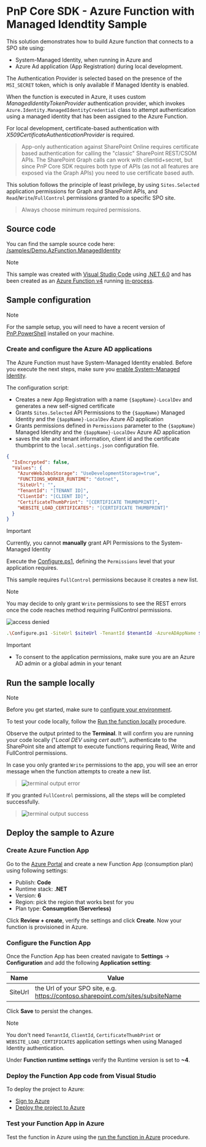 ﻿# PnP Core SDK - Azure Function with Managed Idendtity Sample

This solution demonstrates how to build Azure function that connects to a SPO site using:

- System-Managed Identity, when running in Azure and
- Azure Ad application (App Registration) during local development.

The Authentication Provider is selected based on the presence of the `MSI_SECRET` token, which is only available if Managed Identity is enabled.

When the function is executed in Azure, it uses custom _ManagedIdentityTokenProvider_ authentication provider, which invokes `Azure.Identity.ManagedIdentityCredential` class to attempt authentication using a managed identity that has been assigned to the Azure Function.

For local development, certificate-based authentication with _X509CertificateAuthenticationProvider_ is required.
> App-only authentication against SharePoint Online requires certificate based authentication for calling the "classic" SharePoint REST/CSOM APIs. The SharePoint Graph calls can work with clientid+secret, but since PnP Core SDK requires both type of APIs (as not all features are exposed via the Graph APIs) you need to use certificate based auth.

This solution follows the principle of least privilege, by using `Sites.Selected` application permissions for Graph and SharePoint APIs, and `Read`/`Write`/`FullControl` permissions granted to a specific SPO site.
> Always choose minimum required permissions.

## Source code

You can find the sample source code here: [/samples/Demo.AzFunction.ManagedIdentity](https://github.com/pnp/pnpcore/tree/dev/samples/Demo.AzFunction.ManagedIdentity)

> [!Note]
> This sample was created with [Visual Studio Code](https://code.visualstudio.com/) using [.NET 6.0](https://dotnet.microsoft.com/) and has been created as an [Azure Function v4](https://docs.microsoft.com/en-us/azure/azure-functions/create-first-function-vs-code-csharp?tabs=in-process) running [in-process](https://learn.microsoft.com/en-us/azure/azure-functions/functions-dotnet-class-library?tabs=v2%2Ccmd).

## Sample configuration

> [!Note]
> For the sample setup, you will need to have a recent version of [PnP.PowerShell](https://pnp.github.io/powershell/) installed on your machine.

### Create and configure the Azure AD applications

The Azure Function must have System-Managed Identity enabled. Before you execute the next steps, make sure you [enable System-Managed Identity](https://learn.microsoft.com/en-us/azure/app-service/overview-managed-identity?tabs=portal%2Chttp#add-a-system-assigned-identity).

The configuration script:

- Creates a new App Registration with a name `{$appName}-LocalDev` and generates a new self-signed certificate
- Grants `Sites.Selected` API Permissions to the `{$appName}` Managed Identity and the `{$appName}-LocalDev` Azure AD application
- Grants permissions defined in `Permissions` parameter to the `{$appName}` Managed Idendity and the `{$appName}-LocalDev` Azure AD application
- saves the site and tenant information, client id and the certificate thumbprint to the `local.settings.json` configuration file.

```json
{
  "IsEncrypted": false,
  "Values": {
    "AzureWebJobsStorage": "UseDevelopmentStorage=true",
    "FUNCTIONS_WORKER_RUNTIME": "dotnet",
    "SiteUrl": "",
    "TenantId": "[TENANT ID]",
    "ClientId": "[CLIENT ID]",
    "CertificateThumbPrint": "[CERTIFICATE THUMBPRINT]",
    "WEBSITE_LOAD_CERTIFICATES": "[CERTIFICATE THUMBPRINT]"
  }
}
```

> [!Important]
> Currently, you cannot **manually** grant API Permissions to the System-Managed Identity

Execute the [Configure.ps1](https://github.com/pnp/pnpcore/tree/dev/samples/Demo.AzFunction.ManagedIdentity/Tools/Configure.ps1), defining the `Permissions` level that your application requires.

This sample requires `FullControl` permissions because it creates a new list.
> [!Note]
>You may decide to only grant `Write` permissions to see the REST errors once the code reaches method requiring FullControl permissions.
>
> ![access denied](https://github.com/pnp/pnpcore/tree/dev/samples/Demo.AzFunction.ManagedIdentity/assets/accessdenied.png)

```bash
.\Configure.ps1 -SiteUrl $siteUrl -TenantId $tenantId -AzureADAppName $appName -Permissions FullControl -CertificatePwd ""
```

> [!Important]
>
> - To consent to the application permissions, make sure you are an Azure AD admin or a global admin in your tenant

## Run the sample locally

> [!Note]
> Before you get started, make sure to [configure your environment](https://learn.microsoft.com/en-us/azure/azure-functions/create-first-function-vs-code-csharp?tabs=in-process#configure-your-environment).

To test your code locally, follow the [Run the function locally](https://learn.microsoft.com/en-us/azure/azure-functions/create-first-function-vs-code-csharp?tabs=in-process#run-the-function-locally) procedure.

Observe the output printed to the **Terminal**. It will confirm you are running your code locally ("_Local DEV using cert auth_"), authenticate to the SharePoint site and attempt to execute functions requiring Read, Write and FullControl permissions.

In case you only granted `Write` permissions to the app, you will see an error message when the function attempts to create a new list.
> ![terminal output error](https://github.com/pnp/pnpcore/tree/dev/samples/Demo.AzFunction.ManagedIdentity/assets/terminalError.png)

If you granted `FullControl` permissions, all the steps will be completed successfully.
> ![terminal output success](https://github.com/pnp/pnpcore/tree/dev/samples/Demo.AzFunction.ManagedIdentity/assets/terminalOK.png)

## Deploy the sample to Azure

### Create Azure Function App

Go to the [Azure Portal](https://portal.azure.com/) and create a new Function App (consumption plan) using following settings:

- Publish: **Code**
- Runtime stack: **.NET**
- Version: **6**
- Region: pick the region that works best for you
- Plan type: **Consumption (Serverless)**

Click **Review + create**, verify the settings and click **Create**. Now your function is provisioned in Azure.

### Configure the Function App

Once the Function App has been created navigate to **Settings** -> **Configuration** and add the following **Application setting**:

Name | Value
-----|------
SiteUrl | the Url of your SPO site, e.g. <https://contoso.sharepoint.com/sites/subsiteName>

Click **Save** to persist the changes.

> [!Note]
> You don't need `TenantId`, `ClientId`, `CertificateThumbPrint` or `WEBSITE_LOAD_CERTIFICATES` application settings when using Managed Identity authentication.

Under **Function runtime settings** verify the Runtime version is set to **~4**.

### Deploy the Function App code from Visual Studio

To deploy the project to Azure:

- [Sign to Azure](https://learn.microsoft.com/en-us/azure/azure-functions/create-first-function-vs-code-csharp?tabs=in-process#sign-in-to-azure)
- [Deploy the project to Azure](https://learn.microsoft.com/en-us/azure/azure-functions/create-first-function-vs-code-csharp?tabs=in-process#deploy-the-project-to-azure)

### Test your Function App in Azure

Test the function in Azure using the [run the function in Azure](https://learn.microsoft.com/en-us/azure/azure-functions/create-first-function-vs-code-csharp) procedure.
